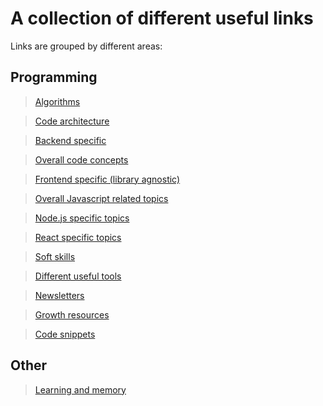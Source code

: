 # A collection of different useful links 

Links are grouped by different areas:

## Programming
> [Algorithms](programming/algorithms/README.md)

> [Code architecture](programming/architecture/README.md)

> [Backend specific](programming/backend/README.md)

> [Overall code concepts](programming/code-concepts/README.md)

> [Frontend specific (library agnostic)](programming/frontend/README.md)

> [Overall Javascript related topics](programming/javascript/README.md)

> [Node.js specific topics](programming/node/README.md)

> [React specific topics](programming/react/README.md)

> [Soft skills](programming/soft-skills/README.md)

> [Different useful tools](programming/tools/README.md)

> [Newsletters](programming/newsletters/README.md)

> [Growth resources](programming/growth/README.md)

> [Code snippets](programming/code-snippets/README.md)

## Other

> [Learning and memory](./other/memory-and-learning/Readme.md)
